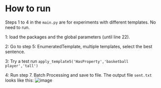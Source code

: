 # How to run

Steps 1 to 4 in the `main.py` are for experiments with different templates. No need to run. 

1: load the packages and the global parameters (until line 22). 

2: Go to step 5: EnumeratedTemplate, multiple templates, select the best sentence. 

3: Try a test run `apply_template5('HasProperty','basketball player','tall')`

4: Run step 7. Batch Processing and save to file. The output file `sent.txt` looks like this: 
![image](https://user-images.githubusercontent.com/58132970/126610959-8333d868-06ca-4a1f-8040-df1e77bcc553.png)

